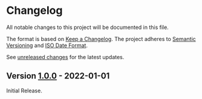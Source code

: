 # Changelog

All notable changes to this project will be documented in this file.

The format is based on [Keep a Changelog](https://keepachangelog.com/en/1.0.0/).
The project adheres to [Semantic Versioning](https://semver.org/spec/v2.0.0.html)
and [ISO Date Format](https://www.iso.org/iso-8601-date-and-time-format.html).

See [unreleased changes] for the latest updates.

## Version [1.0.0] - 2022-01-01

Initial Release.

[unreleased changes]: https://github.com/abapPM/ABAP-Syntax-Highlighter/compare/1.0.0...main
[1.0.0]: https://github.com/abapPM/ABAP-Syntax-Highlighter/releases/tag/1.0.0
